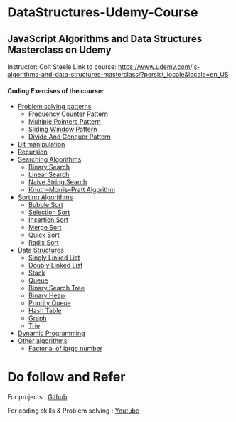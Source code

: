 # DataStructures-Udemy-Course
## JavaScript Algorithms and Data Structures Masterclass on Udemy
Instructor: Colt Steele
Link to course: https://www.udemy.com/js-algorithms-and-data-structures-masterclass/?persist_locale&locale=en_US

#### Coding Exercises of the course:
- [Problem solving patterns](src/problem-solving-patterns)
    - [Frequency Counter Pattern](src/problem-solving-patterns/frequency-counter)
    - [Multiple Pointers Pattern](src/problem-solving-patterns/multiple-pointers)
    - [Sliding Window Pattern](src/problem-solving-patterns/sliding-window)
    - [Divide And Conquer Pattern](src/problem-solving-patterns/divide-and-conquer)
- [Bit manipulation](src/bit-manipulation)
- [Recursion](src/recursion)
- [Searching Algorithms](src/searching-algorithms)
    - [Binary Search](src/searching-algorithms/binary-search.js)
    - [Linear Search](src/searching-algorithms/linear-search.js)
    - [Naive String Search](src/searching-algorithms/naive-string-search.js)
    - [Knuth–Morris–Pratt Algorithm](src/searching-algorithms/knuth-morris-pratt-search.js)
- [Sorting Algorithms](src/sorting-algorithms)
    - [Bubble Sort](src/sorting-algorithms/bubble-sort)
    - [Selection Sort](src/sorting-algorithms/selection-sort)
    - [Insertion Sort](src/sorting-algorithms/insertion-sort)
    - [Merge Sort](src/sorting-algorithms/merge-sort)
    - [Quick Sort](src/sorting-algorithms/quick-sort)
    - [Radix Sort](src/sorting-algorithms/radix-sort)
- [Data Structures](src/data-structures)
    - [Singly Linked List](src/data-structures/singly-linked-list)
    - [Doubly Linked List](src/data-structures/doubly-linked-list)
    - [Stack](src/data-structures/stack)
    - [Queue](src/data-structures/queue)
    - [Binary Search Tree](src/data-structures/binary-search-tree)
    - [Binary Heap](src/data-structures/binary-heap)
    - [Priority Queue](src/data-structures/priority-queue)
    - [Hash Table](src/data-structures/hashtable)
    - [Graph](src/data-structures/graph)
    - [Trie](src/data-structures/trie)
- [Dynamic Programming](src/dynamic-programming)
- [Other algorithms](src/other-algorithms)
    - [Factorial of large number](src/other-algorithms/factorial-of-large-number.js)
 
# Do follow and Refer 
For projects : [Github](https://github.com/sarah131/)

For coding skills & Problem solving : [Youtube](https://youtube.com/@theengineeringcodex?si=5o6xpI8eqK7-2fQf)
